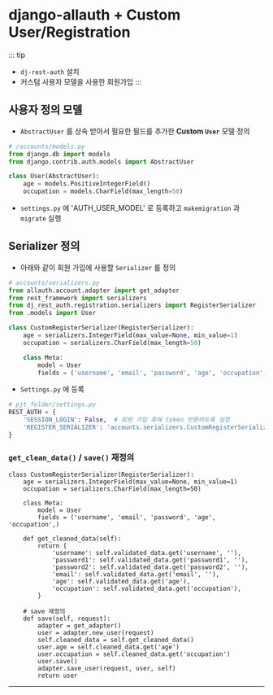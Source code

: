 # django-allauth + Custom User/Registration

::: tip
 - `dj-rest-auth` 설치 [<Badge type="tip" text="link" vertical="middle"/>](./dj_rest.md)
 - 커스텀 사용자 모델을 사용한 회원가입 [<Badge type="tip" text="link" vertical="middle"/>](https://tolu.hashnode.dev/how-to-serialize-custom-user-model-and-register-new-instances-with-django-rest-framework-1)
:::


## 사용자 정의 모델 

- `AbstractUser` 를 상속 받아서 필요한 필드를 추가한 **Custom `User`** 모델 정의

```python
# /accounts/models.py
from django.db import models
from django.contrib.auth.models import AbstractUser

class User(AbstractUser):
    age = models.PositiveIntegerField()
    occupation = models.CharField(max_length=50)
```
- `settings.py` 에 'AUTH_USER_MODEL' 로 등록하고 `makemigration` 과 `migrate` 실행

## Serializer 정의

- 아래와 같이 회원 가입에 사용할 `Serializer` 를 정의

```python
# accounts/serializers.py
from allauth.account.adapter import get_adapter
from rest_framework import serializers
from dj_rest_auth.registration.serializers import RegisterSerializer
from .models import User

class CustomRegisterSerializer(RegisterSerializer):
    age = serializers.IntegerField(max_value=None, min_value=1)
    occupation = serializers.CharField(max_length=50)

    class Meta:
        model = User
        fields = ('username', 'email', 'password', 'age', 'occupation',)
```
- `Settings.py` 에 등록

```python
# pjt_folder/settings.py
REST_AUTH = {
    'SESSION_LOGIN': False,  # 회원 가입 후에 token 반환하도록 설정
    'REGISTER_SERIALIZER': 'accounts.serializers.CustomRegisterSerializer',
}
```

### `get_clean_data()` / `save()` 재정의

```python{9, 20}
class CustomRegisterSerializer(RegisterSerializer):
    age = serializers.IntegerField(max_value=None, min_value=1)
    occupation = serializers.CharField(max_length=50)

    class Meta:
        model = User
        fields = ('username', 'email', 'password', 'age', 'occupation',)

    def get_cleaned_data(self):
        return {
            'username': self.validated_data.get('username', ''),
            'password1': self.validated_data.get('password1', ''),
            'password2': self.validated_data.get('password2', ''),
            'email': self.validated_data.get('email', ''),
            'age': self.validated_data.get('age'),
            'occupation': self.validated_data.get('occupation'),
        }

    # save 재정의
    def save(self, request):
        adapter = get_adapter()
        user = adapter.new_user(request)
        self.cleaned_data = self.get_cleaned_data()
        user.age = self.cleaned_data.get('age')
        user.occupation = self.cleaned_data.get('occupation')
        user.save()
        adapter.save_user(request, user, self)
        return user
```
-------------------------
